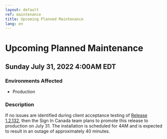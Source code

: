 ```yaml
---
layout: default
ref: maintenance
title: Upcoming Planned Maintenance
lang: en
---
```

# Upcoming Planned Maintenance

## Sunday July 31, 2022 4:00AM EDT

### Environments Affected

* Production

### Description

If no issues are identified during client acceptance testing of [Release
1.2.132](https://github.com/sign-in-canada/Acceptance-Platform/releases/tag/v1.2.132),
then the Sign In Canada team plans to promote this release to production on July 31.
The installation is scheduled for 4AM and is expected to result in an outage
of approximately 40 minutes.
